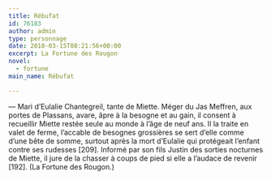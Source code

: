 ```yaml
---
title: Rébufat
id: 76183
author: admin
type: personnage
date: 2010-03-15T08:21:56+00:00
excerpt: La Fortune des Rougon
novel:
  - fortune
main_name: Rébufat

---
```

— Mari d&rsquo;Eulalie Chantegreil, tante de Miette. Méger du Jas Meffren, aux portes de Plassans, avare, âpre à la besogne et au gain, il consent à recueillir Miette restée seule au monde à l&rsquo;âge de neuf ans. Il la traite en valet de ferme, l&rsquo;accable de besognes grossières se sert d&rsquo;elle comme d&rsquo;une bête de somme, surtout après la mort d&rsquo;Eulalie qui protégeait l&rsquo;enfant contre ses rudesses [209]. Informé par son fils Justin des sorties nocturnes de Miette, il jure de la chasser à coups de pied si elle a l&rsquo;audace de revenir [192]. (La Fortune des Rougon.)